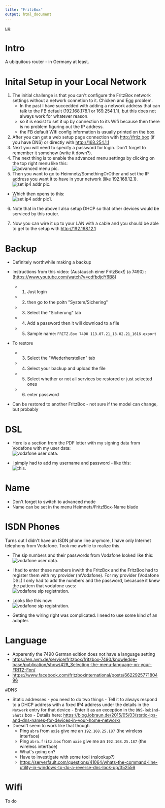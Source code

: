```yaml
---
title: "FritzBox"
output: html_document
---
```

[up](https://mikewise2718.github.io/markdowndocs/)

# Intro
A ubiquitous router - in Germany at least.

# Inital Setup in your Local Network
1. The initial challenge is that you can't configure the FritzBox network settings without a network connetion to it. Chicken and Egg problem. 
    * In the past I have succedded with adding a network address that can talk to the FB default (192.168.178.1 or 169.254.1.1), but this does not always work for whatever reason.
    * so it is easist to set it up by connection to its Wifi because then there is no problem figuring out the IP address.
    * the FB default Wifi config information is usually printed on the box.
2. After you can get a web setup page  connection with http://frtiz.box (if you have DNS) or directly with http://168.254.1.1 <br>
3. Next you will need to specify a password for login. Don't forget to remember it somehow (write it down?).<br>
4. The next thing is to enable the advanced menu settings by clicking on the top right menu like this:<br> ![advanced menu pic](EnableAdvancedMenu.png).<br>
5. Then you want to go to Heimnetz/SomethingOrOther and set the IP address you want it to have in your network (like 192.168.12.1).<br>
![set ip4 addr pic](SetIp4Address.png).<br>
- Which then opens to this:<br>
![set ip4 addr pic1](SetIp4Address1.png).<br>

6. Note that in the above I also setup DHCP so that other devices would be serviced by this router.

7. Now you can wire it up to your LAN with a cable and you should be able to get to the setup with http://192.168.12.1 <br>


# Backup
- Definitely worthwhile making a backup
- Instructions from this video: (Austausch einer FritzBox!) (a 7490) : (https://www.youtube.com/watch?v=cdfbdjdY6B8)
    - 1. Just login 
    - 2. then go to the poitn "System/Sichering"
    - 3. Select the "Sicherung" tab
    - 4. Add a password then it will download to a file
    - 5. Sample name: `FRITZ.Box 7490 113.07.21_13.02.21_1616.export`
- To restore
    - 3. Select the "Wiederherstellen" tab
    - 4. Select your backup and upload the file
    - 5. Select whether or not all services be restored or just selected ones
    - 6. enter password

- Can be restored to another FritzBox - not sure if the model can change, but probably

# DSL
- Here is a section from the PDF letter with my signing data from Vodafone with my user data:<br>
![vodafone user data](VodafoneUserData.png).<br>

- I simply had to add my username and password - like this:<br> ![this](ZugangsDaten.png).<br>



# Name
- Don't forget to switch to advanced mode
- Name can be set in the menu Heimnets/Fritz!Box-Name blade

# ISDN Phones
Turns out I didn't have an ISDN phone line anymore, I have only Internet telephony from Vodafone. Took me awhile to realize this.

- The sip numbers and their passwords from Vodafone looked like this:<br>
![vodafone user data](PhoneDaten.png).<br>

- I had to enter these numbers inwith the FritzBox and the FritzBox had to register them with my provider (mVodafone). For my provider (Vodafone DSL) I only had to add the numbers and the password, becasuse it knew the pattern that vodafone uses:<br>
![vodafone sip registration](SipNumberRegistration.png).<br>

- Looks like this now:<br>![vodafone sip registration](SipNumbersActive.png).<br>

- Getting the wiring right was complicated. I need to use some kind of an adapter.

# Language
* Apparently the 7490 German edition does not have a language setting
* https://en.avm.de/service/fritzbox/fritzbox-7490/knowledge-base/publication/show/428_Selecting-the-menu-language-on-your-FRITZ-Fon/
* https://www.facebook.com/fritzboxinternational/posts/662292577180496



#DNS
- Static addresses - you need to do two things
        - Tell it to always respond to a DHCP address with a fixed IP4 address under the details in the `Netwerk` entry for that device
        - Enter it as an exception in the `DNS-Rebind-Shutz` box
        - Details here: https://blog.lobraun.de/2015/05/03/static-ips-and-dns-names-for-devices-in-your-home-network/
- Doesn't seem to work like that though
    - Ping `abra` from `uxie` give me an `192.168.25.187` (the wireless interface)
    - Ping `abra.fritz.box` from `uxie` give me an `192.168.25.187` (the wireless interface)
    - What's going on?
    - Have to investigate with some tool (nslookup?)
    - https://serverfault.com/questions/41064/whats-the-command-line-utility-in-windows-to-do-a-reverse-dns-look-up/352556


# Wifi
To do